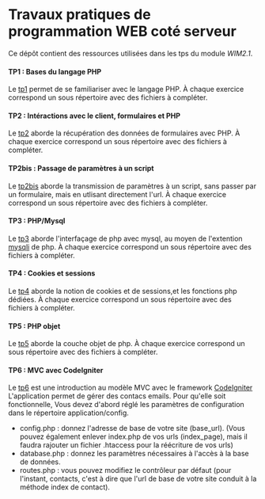 # Travaux pratiques de programmation WEB coté serveur
Ce dépôt contient des ressources utilisées
dans les tps du module *WIM2.1*.

#### TP1 : Bases du langage PHP
Le [tp1](http://www.iut-fbleau.fr/sitebp/web/wim21/?p=tp1) 
permet de se familiariser avec le langage PHP. 
À chaque exercice correspond  un  sous répertoire avec
des fichiers à compléter.

#### TP2 : Intéractions avec le client, formulaires et PHP
Le [tp2](http://www.iut-fbleau.fr/sitebp/web/wim21/?p=tp2)
aborde la récupération des données de formulaires avec PHP.
À chaque exercice correspond  un  sous répertoire avec
des fichiers à compléter.

#### TP2bis : Passage de paramètres à un script
Le [tp2bis](http://www.iut-fbleau.fr/sitebp/web/wim21/?p=tp2b)
aborde la transmission de paramètres à un script, sans 
passer par un formulaire, mais en utlisant directement l'url.
À chaque exercice correspond  un  sous répertoire avec
des fichiers à compléter.

#### TP3 : PHP/Mysql
Le [tp3](http://www.iut-fbleau.fr/sitebp/web/wim21/?p=tp4)
aborde l'interfaçage de php avec mysql, au moyen de l'extention 
[mysqli](http://php.net/manual/fr/book.mysqli.php) de php.
À chaque exercice correspond  un  sous répertoire avec
des fichiers à compléter.

#### TP4 : Cookies et sessions 
Le [tp4](http://www.iut-fbleau.fr/sitebp/web/wim21/?p=tp7)
aborde la notion de cookies et de sessions,et 
les fonctions php dédiées.
À chaque exercice correspond  un  sous répertoire avec
des fichiers à compléter.

#### TP5 : PHP objet
Le [tp5](http://www.iut-fbleau.fr/sitebp/web/wim21/?p=tp9)
aborde la couche objet de php.
À chaque exercice correspond  un  sous répertoire avec
des fichiers à compléter.

#### TP6 : MVC avec CodeIgniter
Le [tp6](http://www.iut-fbleau.fr/sitebp/web/wim21/?p=tp10)
est une introduction au modèle MVC avec le framework 
[CodeIgniter](https://www.codeigniter.com)
L'application permet de gérer des contacs emails.
Pour qu'elle soit fonctionnelle, 
Vous devez d'abord réglé les paramètres de configuration dans le répertoire application/config.

* config.php : donnez l'adresse de base de votre site (base_url). (Vous pouvez également enlever index.php de vos urls (index_page), mais il faudra rajouter un fichier .htaccess pour la réécriture de vos urls)
* database.php : donnez les paramètres nécessaires à l'accès à la base de données.
* routes.php : vous pouvez modifiez le contrôleur par défaut (pour l'instant, contacts, c'est à dire que l'url de base de votre site conduit à la méthode index de contact).

